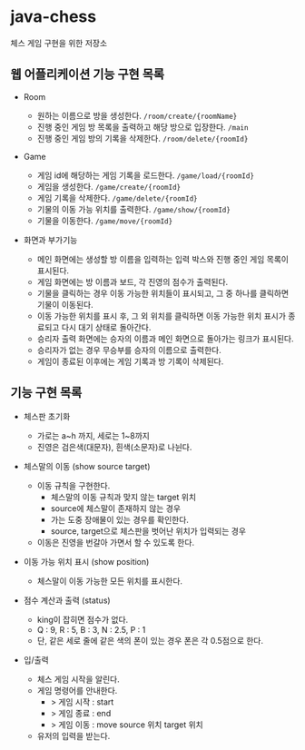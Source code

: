 # java-chess
체스 게임 구현을 위한 저장소

## 웹 어플리케이션 기능 구현 목록

- Room
    - 원하는 이름으로 방을 생성한다. `/room/create/{roomName}`
    - 진행 중인 게임 방 목록을 출력하고 해당 방으로 입장한다. `/main`
    - 진행 중인 게임 방의 기록을 삭제한다. `/room/delete/{roomId}`
    
- Game
    - 게임 id에 해당하는 게임 기록을 로드한다. `/game/load/{roomId}`
    - 게임을 생성한다. `/game/create/{roomId}`
    - 게임 기록을 삭제한다. `/game/delete/{roomId}`
    - 기물의 이동 가능 위치를 출력한다. `/game/show/{roomId}`
    - 기물을 이동한다. `/game/move/{roomId}`
    
- 화면과 부가기능
    - 메인 화면에는 생성할 방 이름을 입력하는 입력 박스와 진행 중인 게임 목록이 표시된다.
    - 게임 화면에는 방 이름과 보드, 각 진영의 점수가 출력된다.
    - 기물을 클릭하는 경우 이동 가능한 위치들이 표시되고, 그 중 하나를 클릭하면 기물이 이동된다.
    - 이동 가능한 위치를 표시 후, 그 외 위치를 클릭하면 이동 가능한 위치 표시가 종료되고 다시 대기 상태로 돌아간다.
    - 승리자 출력 화면에는 승자의 이름과 메인 화면으로 돌아가는 링크가 표시된다.
    - 승리자가 없는 경우 무승부를 승자의 이름으로 출력한다.
    - 게임이 종료된 이후에는 게임 기록과 방 기록이 삭제된다.
    

## 기능 구현 목록
- 체스판 초기화
    - 가로는 a~h 까지, 세로는 1~8까지
    - 진영은 검은색(대문자), 흰색(소문자)로 나뉜다.

- 체스말의 이동 (show source target)
    - 이동 규칙을 구현한다.
        - 체스말의 이동 규칙과 맞지 않는 target 위치
        - source에 체스말이 존재하지 않는 경우
        - 가는 도중 장애물이 있는 경우를 확인한다.
        - source, target으로 체스판을 벗어난 위치가 입력되는 경우 
    - 이동은 진영을 번갈아 가면서 할 수 있도록 한다.

- 이동 가능 위치 표시 (show position)
    - 체스말이 이동 가능한 모든 위치를 표시한다.

- 점수 계산과 출력 (status)
    - king이 잡히면 점수가 없다.
    - Q : 9, R : 5, B : 3, N : 2.5, P : 1
    - 단, 같은 세로 줄에 같은 색의 폰이 있는 경우 폰은 각 0.5점으로 한다.
    
- 입/출력 
    - 체스 게임 시작을 알린다.
    - 게임 명령어를 안내한다. 
        - \> 게임 시작 : start
        - \> 게임 종료 : end
        - \> 게임 이동 : move source 위치 target 위치
    - 유저의 입력을 받는다.